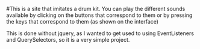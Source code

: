 #This is a site that imitates a drum kit. You can play the different sounds available by clicking on the buttons that correspond to them or by pressing the keys that correspond to them (as shown on the interface)

This is done without jquery, as I wanted to get used to using EventListeners and QuerySelectors, so it is a very simple project.
